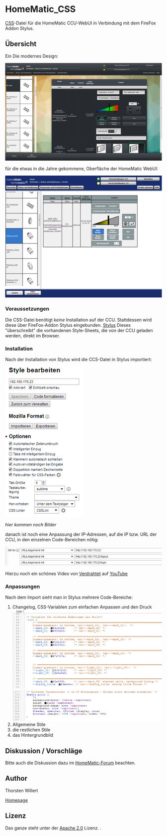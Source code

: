 # HomeMatic_CSS
[CSS](https://de.wikipedia.org/wiki/Cascading_Style_Sheets)-Datei für die HomeMatic CCU-WebUI in Verbindung mit dem FireFox Addon Stylus.

## Übersicht
Ein
Die modernes Design:

![WebUI Neu](/images/WebUI_Neues_Design_1_sm.png)

für die etwas in die Jahre gekommene, Oberfläche der HomeMatic WebUI:

![WebUI Original](/images/WebUI_Original_sm.png)

### Voraussetzungen
Die CSS-Datei benötigt  _keine_ Installation auf der CCU.
Stattdessen wird diese über FireFox-Addon Stylus eingebunden.
[Stylus](https://addons.mozilla.org/en-US/firefox/addon/styl-us/)
Dieses "überschreibt" die vorhandenen Style-Sheets, die von der CCU geladen werden, direkt im Browser.

### Installation
Nach der Installation von Stylus wird die CCS-Datei in Stylus importiert:

![WebUI Original](/images/HomeMatic_CSS__Stylus_bearbeiten.png)

*hier kommen noch Bilder*

danach ist noch eine Anpassung der IP-Adressen, auf die IP bzw. URL der CCU, in den einzelnen Code-Bereichen nötig:

![WebUI Original](/images/HomeMatic_CSS__Gilt_fuer.png)

Hierzu noch ein schönes Video von [Verdrahtet](https://www.verdrahtet.info) auf [YouTube](https://www.youtube.com/watch?v=nxAQbJ4O01g)

### Anpassungen
Nach dem Import sieht man in Stylus mehrere Code-Bereiche:

 1. Changelog, CSS-Variablen zum einfachen Anpassen und den Druck ![WebUI Original](/images/HomeMatic_CSS__CSS-Variablen.png)![WebUI Original](/images/HomeMatic_CSS__Print.png)
 3. Allgemeine Stile
 4. die restlichen Stile
 5. das Hintergrundbild
 
 ## Diskussion / Vorschläge
Bitte auch die Diskussion dazu im [HomeMatic-Forum](https://homematic-forum.de/forum/viewtopic.php?f=41&t=46033) beachten.

 ## Author
 Thorsten Willert

 [Homepage](http://www.thorsten-willert.de/)

 ## Lizenz
 Das ganze steht unter der [Apache 2.0](https://github.com/THWillert/HomeMatic_CSS/blob/master/LICENSE) Lizenz.
.
<!--stackedit_data:
eyJoaXN0b3J5IjpbMzAyMjQ0NTAwXX0=
-->